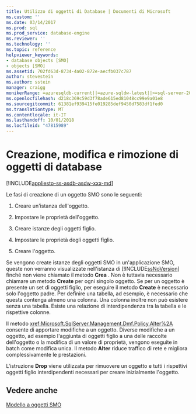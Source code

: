```yaml
---
title: Utilizzo di oggetti di Database | Documenti di Microsoft
ms.custom: ''
ms.date: 03/14/2017
ms.prod: sql
ms.prod_service: database-engine
ms.reviewer: ''
ms.technology: ''
ms.topic: reference
helpviewer_keywords:
- database objects [SMO]
- objects [SMO]
ms.assetid: 702fd63d-8734-4a02-872e-aecfb037c787
author: stevestein
ms.author: sstein
manager: craigg
monikerRange: =azuresqldb-current||=azure-sqldw-latest||>=sql-server-2016||=sqlallproducts-allversions||>=sql-server-linux-2017||=azuresqldb-mi-current
ms.openlocfilehash: d218c369c59d3f78ade615ed81048cc99e9a01e8
ms.sourcegitcommit: 61381ef939415fe019285def9450d7583df1fed0
ms.translationtype: MT
ms.contentlocale: it-IT
ms.lasthandoff: 10/01/2018
ms.locfileid: "47815989"
---
```

# <a name="creating-altering-and-removing-database-objects"></a>Creazione, modifica e rimozione di oggetti di database
[!INCLUDE[appliesto-ss-asdb-asdw-xxx-md](../../../includes/appliesto-ss-asdb-asdw-xxx-md.md)]

  Le fasi di creazione di un oggetto SMO sono le seguenti:  
  
1.  Creare un'istanza dell'oggetto.  
  
2.  Impostare le proprietà dell'oggetto.  
  
3.  Creare istanze degli oggetti figlio.  
  
4.  Impostare le proprietà degli oggetti figlio.  
  
5.  Creare l'oggetto.  
  
 Se vengono create istanze degli oggetti SMO in un'applicazione SMO, queste non verranno visualizzate nell'istanza di [!INCLUDE[ssNoVersion](../../../includes/ssnoversion-md.md)] finché non viene chiamato il metodo **Crea** . Non è tuttavia necessario chiamare un metodo **Create** per ogni singolo oggetto. Se per un oggetto è presente un set di oggetti figlio, per eseguire il metodo **Create** è necessario solo l'oggetto padre. Per definire una tabella, ad esempio, è necessario che questa contenga almeno una colonna. Una colonna inoltre non può esistere senza una tabella. Esiste una relazione di interdipendenza tra la tabella e le rispettive colonne.  
  
 Il metodo <xref:Microsoft.SqlServer.Management.Dmf.Policy.Alter%2A> consente di apportare modifiche a un oggetto. Diverse modifiche a un oggetto, ad esempio l'aggiunta di oggetti figlio a una delle raccolte dell'oggetto o la modifica di un valore di proprietà, vengono eseguite in batch come modifica unica. Il metodo **Alter** riduce traffico di rete e migliora complessivamente le prestazioni.  
  
 L'istruzione **Drop** viene utilizzata per rimuovere un oggetto e tutti i rispettivi oggetti figlio interdipendenti necessari per creare inizialmente l'oggetto.  
  
## <a name="see-also"></a>Vedere anche  
 [Modello a oggetti SMO](../../../relational-databases/server-management-objects-smo/smo-object-model.md)  
  
  
